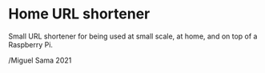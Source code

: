 # Home URL shortener
Small URL shortener for being used at small scale, at home, and on top of a Raspberry Pi.

/Miguel Sama 2021
